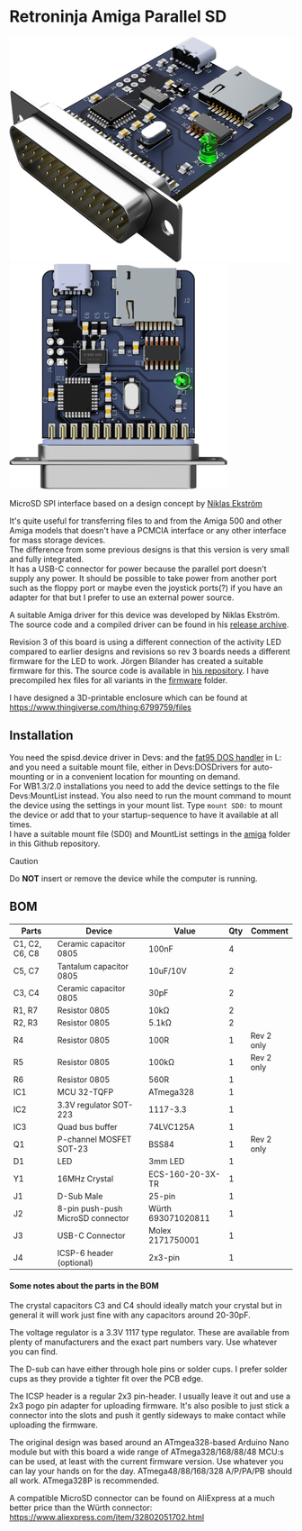 # Retroninja Amiga Parallel SD

<img src="rev3\images\render.png" alt="Render" height="400"/><img src="rev3\images\render-top.png" alt="Render top" height="400"/><br/>

MicroSD SPI interface based on a design concept by [Niklas Ekström](https://github.com/niklasekstrom/amiga-par-to-spi-adapter)

It's quite useful for transferring files to and from the Amiga 500 and other Amiga models that doesn't have a PCMCIA interface or any other interface for mass storage devices.  
The difference from some previous designs is that this version is very small and fully integrated.  
It has a USB-C connector for power because the parallel port doesn't supply any power. It should be possible to take power from another port such as the floppy port or maybe even the joystick ports(?) if you have an adapter for that but I prefer to use an external power source.

A suitable Amiga driver for this device was developed by Niklas Ekström. The source code and a compiled driver can be found in his [release archive](https://github.com/niklasekstrom/amiga-par-to-spi-adapter/releases).

Revision 3 of this board is using a different connection of the activity LED compared to earlier designs and revisions so rev 3 boards needs a different firmware for the LED to work. Jörgen Bilander has created a suitable firmware for this. The source code is available in [his repository](https://github.com/jbilander/amiga-par-to-spi-adapter). I have precompiled hex files for all variants in the [firmware](rev3/firmware) folder.

I have designed a 3D-printable enclosure which can be found at https://www.thingiverse.com/thing:6799759/files

## Installation
You need the spisd.device driver in Devs: and the [fat95 DOS handler](https://aminet.net/package/disk/misc/fat95) in L: and you need a suitable mount file, either in Devs:DOSDrivers for auto-mounting or in a convenient location for mounting on demand.  
For WB1.3/2.0 installations you need to add the device settings to the file Devs:MountList instead. You also need to run the mount command to mount the device using the settings in your mount list. Type `mount SD0:` to mount the device or add that to your startup-sequence to have it available at all times.  
I have a suitable mount file (SD0) and MountList settings in the [amiga](amiga/) folder in this Github repository.

> [!CAUTION]
> Do **NOT** insert or remove the device while the computer is running.

## BOM
|Parts|Device|Value|Qty|Comment
|-----|-----|-----|-----|-----|
|C1, C2, C6, C8|Ceramic capacitor 0805|100nF|4||
|C5, C7|Tantalum capacitor 0805|10uF/10V|2||
|C3, C4|Ceramic capacitor 0805|30pF|2||
|R1, R7|Resistor 0805|10kΩ|2||
|R2, R3|Resistor 0805|5.1kΩ|2||
|R4|Resistor 0805|100R|1|Rev 2 only|
|R5|Resistor 0805|100kΩ|1|Rev 2 only|
|R6|Resistor 0805|560R|1||
|IC1|MCU 32-TQFP|ATmega328|1||
|IC2|3.3V regulator SOT-223|1117-3.3|1||
|IC3|Quad bus buffer|74LVC125A|1||
|Q1|P-channel MOSFET SOT-23|BSS84|1|Rev 2 only|
|D1|LED|3mm LED|1||
|Y1|16MHz Crystal|ECS-160-20-3X-TR|1||
|J1|D-Sub Male|25-pin|1||
|J2|8-pin push-push MicroSD connector|Würth 693071020811|1||
|J3|USB-C Connector|Molex 2171750001|1||
|J4|ICSP-6 header (optional)|2x3-pin|1||

#### Some notes about the parts in the BOM
The crystal capacitors C3 and C4 should ideally match your crystal but in general it will work just fine with any capacitors around 20-30pF.

The voltage regulator is a 3.3V 1117 type regulator. These are available from plenty of manufacturers and the exact part numbers vary. Use whatever you can find.

The D-sub can have either through hole pins or solder cups. I prefer solder cups as they provide a tighter fit over the PCB edge.

The ICSP header is a regular 2x3 pin-header. I usually leave it out and use a 2x3 pogo pin adapter for uploading firmware. It's also posible to just stick a connector into the slots and push it gently sideways to make contact while uploading the firmware.

The original design was based around an ATmgea328-based Arduino Nano module but with this board a wide range of ATmega328/168/88/48 MCU:s can be used, at least with the current firmware version. Use whatever you can lay your hands on for the day. ATmega48/88/168/328 A/P/PA/PB should all work. ATmega328P is recommended.

A compatible MicroSD connector can be found on AliExpress at a much better price than the Würth connector: https://www.aliexpress.com/item/32802051702.html  
